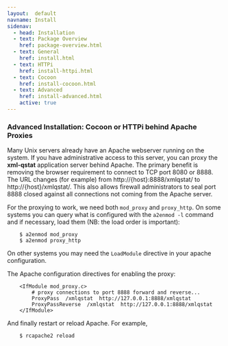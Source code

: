 ```yaml
---
layout:  default
navname: Install
sidenav:
  - head: Installation
  - text: Package Overview
    href: package-overview.html
  - text: General
    href: install.html
  - text: HTTPi
    href: install-httpi.html
  - text: Cocoon
    href: install-cocoon.html
  - text: Advanced
    href: install-advanced.html
    active: true
---
```


### Advanced Installation: Cocoon or HTTPi behind Apache Proxies

Many Unix servers already have an Apache webserver running on the system. If
you have administrative access to this server, you can proxy the
**xml-qstat** application server behind Apache. The primary benefit is
removing the browser requirement to connect to TCP port 8080 or 8888. The
URL changes (for example) from http://{host}:8888/xmlqstat/ to
http://{host}/xmlqstat/. This also allows firewall administrators to seal
port 8888 closed against all connections not coming from the Apache server.

For the proxying to work, we need both `mod_proxy` and `proxy_http`. On some
systems you can query what is configured with the `a2enmod -l` command and
if necessary, load them (NB: the load order is important):

        $ a2enmod mod_proxy
        $ a2enmod proxy_http

On other systems you may need the `LoadModule` directive in your apache
configuration.

The Apache configuration directives for enabling the proxy:

        <IfModule mod_proxy.c>
            # proxy connections to port 8888 forward and reverse...
            ProxyPass  /xmlqstat  http://127.0.0.1:8888/xmlqstat
            ProxyPassReverse  /xmlqstat  http://127.0.0.1:8888/xmlqstat
        </IfModule>

And finally restart or reload Apache. For example,

        $ rcapache2 reload

